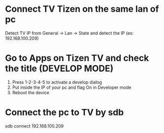 
# Connect TV Tizen on the same lan of pc
Detect TV IP from General -> Lan -> State and detect the IP (es: 192.168.100.209)

# Go to Apps on Tizen TV and check the title (DEVELOP MODE)
1. Press 1-2-3-4-5 to activate a develop dialog 
2. Put inside the IP of your pc and flag On in Developer mode
3. Reboot the device

# Connect the pc to TV by sdb
sdb connect 192.168.100.209